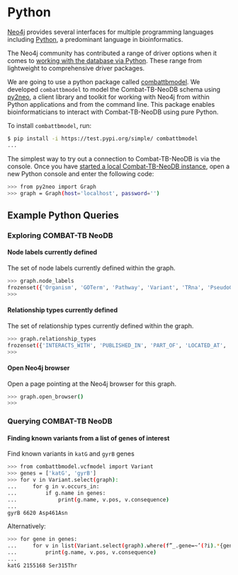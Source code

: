 # Python

[Neo4j](https://www.neo4j.com/) provides several interfaces for multiple programming languages including [Python](https://www.python.org/), a predominant language in bioinformatics.

The Neo4j community has contributed a range of driver options when it comes to [working with the database via Python](https://neo4j.com/developer/python/). These range from lightweight to comprehensive driver packages.

We are going to use a python package called [combattbmodel](https://github.com/COMBAT-TB/combattbmodel). We developed `combattbmodel` to model the Combat-TB-NeoDB schema using [py2neo](https://py2neo.org/v3/), a client library and toolkit for working with Neo4j from within Python applications and from the command line. This package enables bioinformaticians to interact with Combat-TB-NeoDB using pure Python.

To install `combattbmodel`, run:

```sh
$ pip install -i https://test.pypi.org/simple/ combattbmodel
...
```

The simplest way to try out a connection to Combat-TB-NeoDB is via the console. Once you have [started a local Combat-TB-NeoDB instance](https://combattb.org/combat-tb-neodb/installation/), open a new Python console and enter the following code:

```sh
>>> from py2neo import Graph
>>> graph = Graph(host='localhost', password='')
```

## Example Python Queries

### Exploring COMBAT-TB NeoDB

#### Node labels currently defined

The set of node labels currently defined within the graph.

```sh
>>> graph.node_labels
frozenset({'Organism', 'GOTerm', 'Pathway', 'Variant', 'TRna', 'PseudoGene', 'CallSet', 'Gene', 'RRna', 'DbXref', 'Protein', 'NCRna', 'Drug', 'InterProTerm', 'Publication', 'VariantSet', 'Author', 'Chromosome', 'Location', 'MRna', 'CDS'})
>>>
```

#### Relationship types currently defined

The set of relationship types currently defined within the graph.

```sh
>>> graph.relationship_types
frozenset({'INTERACTS_WITH', 'PUBLISHED_IN', 'PART_OF', 'LOCATED_AT', 'OCCURS_IN', 'BELONGS_TO', 'ASSOCIATED_WITH', 'INVOLVED_IN', 'CAPABLE_OF', 'RESISTANT_TO', 'HAS_VARIANT', 'IS_A', 'XREF', 'ENCODES', 'REGULATES', 'LOCATED_ON', 'DERIVES_FROM', 'CALL_SET', 'WROTE', 'TARGET'})
>>>
```

#### Open Neo4j browser

Open a page pointing at the Neo4j browser for this graph.

```sh
>>> graph.open_browser()
>>>
```

### Querying COMBAT-TB NeoDB

#### Finding known variants from a list of genes of interest

Find known variants in `katG` and `gyrB` genes

```sh
>>> from combattbmodel.vcfmodel import Variant
>>> genes = ['katG', 'gyrB']
>>> for v in Variant.select(graph):
...     for g in v.occurs_in:
...         if g.name in genes:
...             print(g.name, v.pos, v.consequence)
...
gyrB 6620 Asp461Asn
```

Alternatively:

```sh
>>> for gene in genes:
...     for v in list(Variant.select(graph).where(f”_.gene=~’(?i).*{gene}.*’”)):
...         print(g.name, v.pos, v.consequence)
...
katG 2155168 Ser315Thr
```
